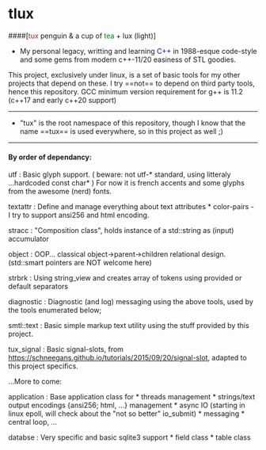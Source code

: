 # tlux
####[<span style="color : brown;">tux</span> penguin & a cup of <span style="color : green;">tea</span> + lux (light)]

* My personal legacy, writting and learning <span style="color : blue;">C++</span> in 1988-esque code-style and some gems from modern c++-11/20 easiness of STL goodies.

This project, exclusively under linux, is a set of basic tools for my other projects that depend on these.
I try ==not== to depend on third party tools, hence this repository.
GCC minimum version requirement for g++ is 11.2 (c++17 and early c++20 support)
***
* "tux" is the root namespace of this repository, though I know that the name ==tux== is used everywhere, so in this project as well ;)
***

#### By order of dependancy:
utf
: Basic glyph support. ( beware: not utf-* standard, using litteraly ...hardcoded const char* )
              For now it is french accents and some glyphs from the awesome (nerd) fonts.

textattr
: Define and manage everything about text attributes
    * color-pairs -  I try to support ansi256 and html encoding.

stracc
: "Composition class", holds instance of a std::string as (input) accumulator

object
: OOP... classical object->parent->children relational design. (std::smart pointers are NOT welcome here)

strbrk
: Using string_view and creates array of tokens using provided or default separators

diagnostic
: Diagnostic (and log) messaging using the above tools, used by the tools enumerated below;

smtl::text
: Basic simple markup text utility using the stuff provided by this project.

tux_signal
: Basic signal-slots, from https://schneegans.github.io/tutorials/2015/09/20/signal-slot,
              adapted to this project specifics.

...More to come:

application
: Base application class for
    * threads management
    * strings/text output encodings {ansi256; html, ...} management
    * async IO (starting in linux epoll, will check about the "not so better" io_submit)
    * messaging
    * central loop, ...

databse
: Very specific and basic sqlite3  support
    * field class
    * table class

